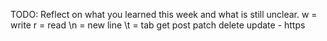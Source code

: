 TODO: Reflect on what you learned this week and what is still unclear.
w = write
r = read
\n = new line
\t = tab
get post patch delete update - https 

